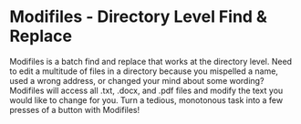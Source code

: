 # Modifiles - Directory Level Find & Replace
Modifiles is a batch find and replace that works at the directory level. Need to edit a multitude of files in a directory because you mispelled a name, used a wrong address, or changed your mind about some wording? Modifiles will access all .txt, .docx, and .pdf files and modify the text you would like to change for you. Turn a tedious, monotonous task into a few presses of a button with Modifiles!

